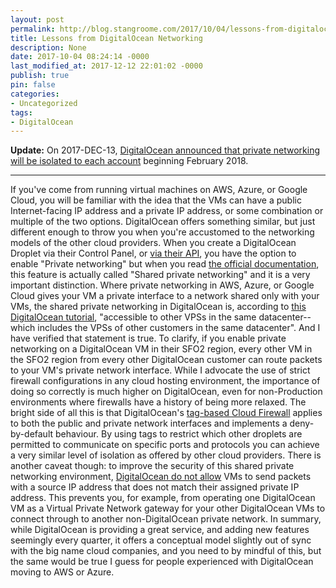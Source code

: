 ```yaml
---
layout: post
permalink: http://blog.stangroome.com/2017/10/04/lessons-from-digitalocean-networking/
title: Lessons from DigitalOcean Networking
description: None
date: 2017-10-04 08:24:14 -0000
last_modified_at: 2017-12-12 22:01:02 -0000
publish: true
pin: false
categories:
- Uncategorized
tags:
- DigitalOcean
---
```

**Update:** On 2017-DEC-13, [DigitalOcean announced that private networking will be isolated to each account](https://www.digitalocean.com/community/tutorials/digitalocean-private-networking-faq) beginning February 2018.

* * *

If you've come from running virtual machines on AWS, Azure, or Google Cloud, you will be familiar with the idea that the VMs can have a public Internet-facing IP address and a private IP address, or some combination or multiple of the two options. DigitalOcean offers something similar, but just different enough to throw you when you're accustomed to the networking models of the other cloud providers. When you create a DigitalOcean Droplet via their Control Panel, or [via their API](https://developers.digitalocean.com/documentation/v2/#create-a-new-droplet), you have the option to enable "Private networking" but when you read [the official documentation](https://www.digitalocean.com/community/tutorials/how-to-set-up-and-use-digitalocean-private-networking), this feature is actually called "Shared private networking" and it is a very important distinction. Where private networking in AWS, Azure, or Google Cloud gives your VM a private interface to a network shared only with your VMs, the shared private networking in DigitalOcean is, according to [this DigitalOcean tutorial](https://www.digitalocean.com/community/tutorials/how-to-isolate-servers-within-a-private-network-using-iptables), "accessible to other VPSs in the same datacenter--which includes the VPSs of other customers in the same datacenter". And I have verified that statement is true. To clarify, if you enable private networking on a DigitalOcean VM in their SFO2 region, every other VM in the SFO2 region from every other DigitalOcean customer can route packets to your VM's private network interface. While I advocate the use of strict firewall configurations in any cloud hosting environment, the importance of doing so correctly is much higher on DigitalOcean, even for non-Production environments where firewalls have a history of being more relaxed. The bright side of all this is that DigitalOcean's [tag-based Cloud Firewall](https://www.digitalocean.com/community/tutorials/how-to-organize-digitalocean-cloud-firewalls#using-tags) applies to both the public and private network interfaces and implements a deny-by-default behaviour. By using tags to restrict which other droplets are permitted to communicate on specific ports and protocols you can achieve a very similar level of isolation as offered by other cloud providers. There is another caveat though: to improve the security of this shared private networking environment, [DigitalOcean do not allow](https://www.digitalocean.com/community/questions/nat-gateway-on-digital-ocean-s-droplet-possible?answer=13896) VMs to send packets with a source IP address that does not match their assigned private IP address. This prevents you, for example, from operating one DigitalOcean VM as a Virtual Private Network gateway for your other DigitalOcean VMs to connect through to another non-DigitalOcean private network. In summary, while DigitalOcean is providing a great service, and adding new features seemingly every quarter, it offers a conceptual model slightly out of sync with the big name cloud companies, and you need to by mindful of this, but the same would be true I guess for people experienced with DigitalOcean moving to AWS or Azure.

